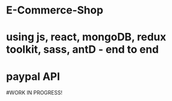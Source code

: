 ﻿# E-Commerce-Shop
# using js, react, mongoDB, redux toolkit, sass, antD - end to end
# paypal API
#WORK IN PROGRESS!
